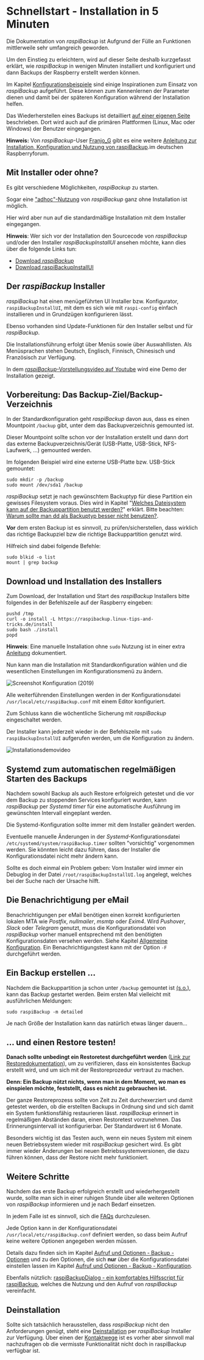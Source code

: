 # Schnellstart - Installation in 5 Minuten

Die Dokumentation von *raspiBackup* ist Aufgrund der Fülle an Funktionen
mittlerweile sehr umfangreich geworden.

Um den Einstieg zu erleichtern, wird auf dieser Seite deshalb kurzgefasst
erklärt, wie *raspiBackup* in wenigen Minuten installiert und konfiguriert
und dann Backups der Raspberry erstellt werden können.

Im Kapitel [Konfigurationsbeispiele](configuration-examples.md) sind einige Inspirationen zum Einsatz von *raspiBackup*
aufgeführt. Diese können zum Kennenlernen der Parameter dienen und damit bei der späteren
Konfiguration während der Installation helfen.

Das Wiederherstellen eines Backups ist detailliert [auf einer eigenen Seite](restore-intro.md) beschrieben.
Dort wird auch auf die primären Plattformen (Linux, Mac oder Windows) der Benutzer eingegangen.

**Hinweis:** Von *raspiBackup*-User [Franjo_G](https://forum-raspberrypi.de/user/57610-franjo-g/) gibt es eine weitere
[Anleitung zur Installation, Konfiguration und Nutzung von raspiBackup](https://forum-raspberrypi.de/article/7-raspibackup-installation-grundeinstellungen-erstes-backup-und-restore/).im deutschen Raspberryforum.


## Mit Installer oder ohne?

Es gibt verschiedene Möglichkeiten, *raspiBackup* zu starten.

Sogar eine ["adhoc"-Nutzung](using-raspibackup-without-installation.md) von *raspiBackup* ganz ohne Installation ist möglich.

Hier wird aber nun auf die standardmäßige Installation mit dem Installer eingegangen.

**Hinweis**: Wer sich vor der Installation den Sourcecode von *raspiBackup* und/oder den Installer
*raspiBackupInstallUI* ansehen möchte, kann dies über die folgende Links tun:

  - [Download *raspiBackup*](https://github.com/framps/raspiBackup/blob/master/raspiBackup.sh)
  - [Download raspiBackupInstallUI](https://github.com/framps/raspiBackup/blob/master/installation/raspiBackupInstallUI.sh)


## Der *raspiBackup* Installer

*raspiBackup* hat einen menügeführten UI Installer bzw. Konfigurator,
`raspiBackupInstallUI`, mit dem es sich wie mit `raspi-config` einfach
installieren und in Grundzügen konfigurieren lässt.

Ebenso vorhanden sind Update-Funktionen für den Installer selbst und für *raspiBackup*.

Die Installationsführung erfolgt über Menüs sowie über Auswahllisten. Als
Menüsprachen stehen Deutsch, Englisch, Finnisch, Chinesisch und Französisch zur Verfügung.

In dem [*raspiBackup*-Vorstellungsvideo auf Youtube](https://youtu.be/PuK_FNK674s)
wird eine Demo der Installation gezeigt.


<a name="backup-directory"></a>
## Vorbereitung: Das Backup-Ziel/Backup-Verzeichnis

In der Standardkonfiguration geht *raspiBackup* davon aus, dass es einen
Mountpoint `/backup` gibt, unter dem das Backupverzeichnis gemounted ist.

Dieser Mountpoint sollte schon vor der Installation erstellt und dann dort
das externe Backupverzeichnis/Gerät (USB-Platte, USB-Stick, NFS-Laufwerk, ...)
gemounted werden.

Im folgenden Beispiel wird eine externe USB-Platte bzw. USB-Stick gemountet:

```
sudo mkdir -p /backup
sudo mount /dev/sda1 /backup
```

*raspiBackup* setzt je nach gewünschtem Backuptyp für diese Partition ein gewisses Filesystem voraus.
Dies wird in Kapitel "[Welches Dateisystem kann auf der Backuppartition benutzt werden?](which-filesystem-can-be-used-on-the-backup-partition.md)" erklärt.
Bitte beachten: [Warum sollte man dd als Backuptyp besser nicht benutzen?](why-shouldn-t-you-use-dd-as-backup-type.md).

**Vor** dem ersten Backup ist es sinnvoll, zu prüfen/sicherstellen, dass wirklich das
richtige Backupziel bzw die richtige Backuppartition genutzt wird.

Hilfreich sind dabei folgende Befehle:

```
sudo blkid -o list
mount | grep backup
```


## Download und Installation des Installers

Zum Download, der Installation und Start des *raspiBackup* Installers bitte
folgendes in der Befehlszeile auf der Raspberry eingeben:

```
pushd /tmp
curl -o install -L https://raspibackup.linux-tips-and-tricks.de/install
sudo bash ./install
popd
```

**Hinweis**: Eine manuelle Installation ohne `sudo` Nutzung ist in einer extra
[Anleitung](manual-installation-and-configuration.md) dokumentiert.

Nun kann man die Installation mit Standardkonfiguration wählen und
die wesentlichen Einstellungen im Konfigurationsmenü zu ändern.

![Screenshot Konfiguration (2019)](images/Screenshot_at_2019-04-10_07-52-15.png)

Alle weiterführenden Einstellungen werden in der Konfigurationsdatei
`/usr/local/etc/raspiBackup.conf` mit einem Editor konfiguriert.

Zum Schluss kann die wöchentliche Sicherung mit *raspiBackup* eingeschaltet werden.

Der Installer kann jederzeit wieder in der Befehlszeile mit
`sudo raspiBackupInstallUI` aufgerufen werden, um die Konfiguration
zu ändern.

![Installationsdemovideo](images/raspiBackupInstall_de.gif)


## Systemd zum automatischen regelmäßigen Starten des Backups

Nachdem sowohl Backup als auch Restore erfolgreich getestet und die vor dem Backup
zu stoppenden Services konfiguriert wurden, kann *raspiBackup* per *Systemd timer*
für eine automatische Ausführung im gewünschten Intervall eingeplant werden.

Die Systemd-Konfiguration sollte immer mit dem Installer geändert werden.

Eventuelle manuelle Änderungen in der *Systemd*-Konfigurationsdatei `/etc/systemd/system/raspiBackup.timer`
sollten "vorsichtig" vorgenommen werden. Sie könnten leicht dazu führen,
dass der Installer die Konfigurationsdatei nicht mehr ändern kann.

Sollte es doch einmal ein Problem geben: Vom Installer wird immer ein Debuglog in der Datei
`/root/raspiBackupInstallUI.log` angelegt, welches bei der Suche nach der Ursache hilft.


## Die Benachrichtigung per eMail

Benachrichtigungen per eMail benötigen einen korrekt konfigurierten lokalen MTA
wie *Postfix*, *nullmailer*, *msmtp* oder *Exim4*. Wird *Pushover*, *Slack* oder *Telegram*
genutzt, muss die Konfigurationsdatei von *raspiBackup* vorher manuell
entsprechend mit den benötigten Konfigurationsdaten versehen werden.
Siehe Kapitel [Allgemeine Konfiguration](general-config-options.md).
Ein Benachrichtigungstest kann mit der Option `-F` durchgeführt werden.



## Ein Backup erstellen ...

Nachdem die Backuppartition ja schon unter `/backup` gemountet ist [(s.o.)](#backup-directory),
kann das Backup gestartet werden. Beim ersten Mal vielleicht mit ausführlichen Meldungen:


```
sudo raspiBackup -m detailed
```

Je nach Größe der Installation kann das natürlich etwas länger dauern...


## ... und einen Restore testen!

**Danach sollte unbedingt ein Restoretest durchgeführt werden** ([Link zur
Restoredokumentation](restore.md)), um zu verifizieren, dass ein konsistentes
Backup erstellt wird, und um sich mit der Restoreprozedur vertraut zu machen.

**Denn:
Ein Backup nützt nichts, wenn man in dem Moment, wo man es einspielen möchte,
feststellt, dass es nicht zu gebrauchen ist.**

Der ganze Restoreprozess sollte von Zeit zu Zeit durchexerziert und damit getestet werden,
ob die erstellten Backups in Ordnung sind und sich damit ein System funktionsfähig
restaurieren lässt. *raspiBackup* erinnert in regelmäßigen Abständen daran,
einen Restoretest vorzunehmen. Das Erinnerungsintervall ist konfigurierbar.
Der Standardwert ist 6 Monate.

Besonders wichtig ist das Testen auch, wenn ein neues System mit einem neuen
Betriebssystem wieder mit *raspiBackup* gesichert wird. Es gibt immer wieder
Änderungen bei neuen Betriebssystemversionen, die dazu führen können, dass der
Restore nicht mehr funktioniert.


<a name="next-steps"></a>
## Weitere Schritte

Nachdem das erste Backup erfolgreich erstellt und wiederhergestellt wurde,
sollte man sich in einer ruhigen Stunde über alle weiteren Optionen von
*raspiBackup* informieren und je nach Bedarf einsetzen.

In jedem Falle ist es sinnvoll, sich die [FAQs](faq.md) durchzulesen.

Jede Option kann in der Konfigurationsdatei `/usr/local/etc/raspiBackup.conf` definiert werden,
so dass beim Aufruf keine weitere Optionen angegeben werden müssen.

Details dazu finden sich im Kapitel [Aufruf und Optionen - Backup - Optionen](backup-options.md)
und zu den Optionen, die sich **nur** über die Konfigurationsdatei einstellen lassen
im Kapitel [Aufruf und Optionen - Backup - Konfiguration](backup-config-options.md).

Ebenfalls nützlich: [raspiBackupDialog - ein komfortables Hilfsscript für raspiBackup](raspibackupdialog-a-convenient-helper-script-for-raspibackup.md),
welches die Nutzung und den Aufruf von *raspiBackup* vereinfacht.

## Deinstallation

Sollte sich tatsächlich herausstellen, dass *raspiBackup* nicht den Anforderungen genügt,
steht eine [Deinstallation](installer.md#deinstallation) per *raspiBackup* Installer zur Verfügung.
Über einen der [Kontaktwege](https://framps.github.io/raspiBackupDoc/#contact-options) ist es vorher aber sinnvoll mal nachzufragen ob die vermisste Funktionalität
nicht doch in raspiBackup verfügbar ist.

[.status]: translated
[.source]: https://linux-tips-and-tricks.de/de/installation
